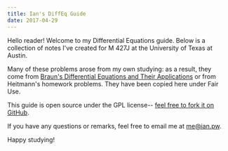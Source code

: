 ```yaml
---
title: Ian's DiffEq Guide
date: 2017-04-29
---
```


Hello reader! Welcome to my Differential Equations guide. Below is a collection of notes I've created for M 427J at the University of Texas at Austin.

Many of these problems arose from my own studying: as a result, they come from [Braun's Differential Equations and Their Applications](http://amzn.to/2oYO2fA) or from Heitmann's homework problems. They have been copied here under Fair Use.

This guide is open source under the GPL license-- [feel free to fork it on GitHub](https://github.com/macalinao/ian.pw/tree/master/notes/diffeq).

If you have any questions or remarks, feel free to email me at [me@ian.pw](mailto:me@ian.pw).

Happy studying!
